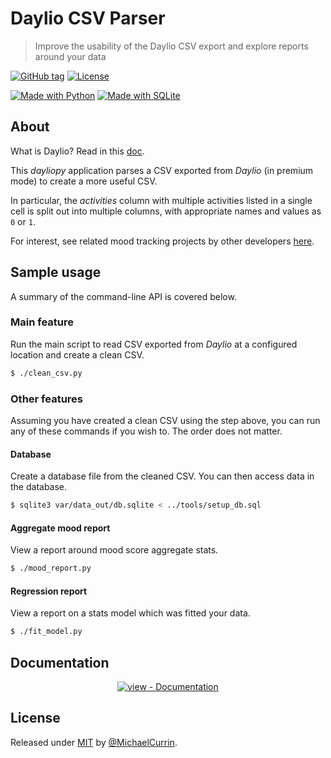 # Daylio CSV Parser
> Improve the usability of the Daylio CSV export and explore reports around your data

[![GitHub tag](https://img.shields.io/github/tag/MichaelCurrin/daylio-csv-parser?include_prereleases=&sort=semver&color=blue)](https://github.com/MichaelCurrin/daylio-csv-parser/releases/)
[![License](https://img.shields.io/badge/License-MIT-blue)](#license)

[![Made with Python](https://img.shields.io/badge/Python->=3.6-blue?logo=python&logoColor=white)](https://python.org)
[![Made with SQLite](https://img.shields.io/badge/SQLite-3-blue?logo=sqlite&logoColor=white)](https://www.sqlite.org/index.html)


## About

What is Daylio? Read in this [doc](/docs/what_is_daylio.md).

This _dayliopy_ application parses a CSV exported from _Daylio_ (in premium mode) to create a more useful CSV.

In particular, the _activities_ column with multiple activities listed in a single cell is split out into multiple columns, with appropriate names and values as `0` or `1`.

For interest, see related mood tracking projects by other developers [here](/docs/related_projects.md).


## Sample usage

A summary of the command-line API is covered below.

### Main feature

Run the main script to read CSV exported from _Daylio_ at a configured location and create a clean CSV.

```bash
$ ./clean_csv.py
```

### Other features

Assuming you have created a clean CSV using the step above, you can run any of these commands if you wish to. The order does not matter.

#### Database

Create a database file from the cleaned CSV. You can then access data in the database.

```sh
$ sqlite3 var/data_out/db.sqlite < ../tools/setup_db.sql
```

#### Aggregate mood report

View a report around mood score aggregate stats.

```sh
$ ./mood_report.py
```

#### Regression report

View a report on a stats model which was fitted your data.

```sh
$ ./fit_model.py
```


## Documentation

<div align="center">

[![view - Documentation](https://img.shields.io/badge/view-Documentation-blue?style=for-the-badge)](/docs/ "Go to docs")

</div>


## License

Released under [MIT](/LICENSE) by [@MichaelCurrin](https://github.com/MichaelCurrin).
